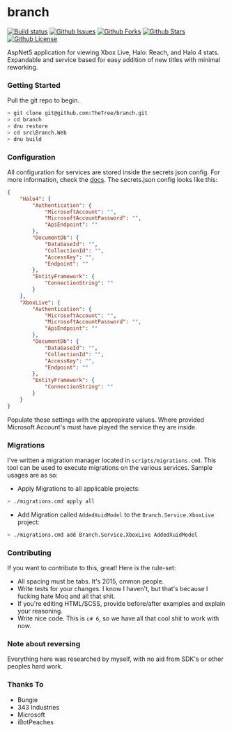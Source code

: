 branch
===
[![Build status](https://img.shields.io/appveyor/ci/0xdeafcafe/branch.svg?style=flat-square&label=windows%20build)](https://ci.appveyor.com/project/0xdeafcafe/branch/branch/vnext) [![Github Issues](https://img.shields.io/github/issues/TheTree/branch.svg?style=flat-square)](https://github.com/TheTree/branch/issues) [![Github Forks](https://img.shields.io/github/forks/TheTree/branch.svg?style=flat-square)](https://github.com/TheTree/branch/network) [![Github Stars](https://img.shields.io/github/stars/TheTree/branch.svg?style=flat-square)](https://github.com/TheTree/branch/stargazers) [![Github License](https://img.shields.io/github/license/thetree/branch-vnext-auth.svg?style=flat-square)](https://github.com/thetree/branch-vnext-auth/blob/master/LICENSE.md)


AspNet5 application for viewing Xbox Live, Halo: Reach, and Halo 4 stats. Expandable and service based for easy addition of new titles with minimal reworking.


### Getting Started

Pull the git repo to begin.
``` bash
> git clone git@github.com:TheTree/branch.git
> cd branch
> dnu restore
> cd src\Branch.Web
> dnu build
```


### Configuration

All configuration for services are stored inside the secrets json config. For more information, check the [docs](https://github.com/aspnet/UserSecrets). The secrets.json config looks like this:
``` json
{
	"Halo4": {
		"Authentication": {
			"MicrosoftAccount": "",
			"MicrosoftAccountPassword": "",
			"ApiEndpoint": ""
		},
		"DocumentDb": {
			"DatabaseId": "",
			"CollectionId": "",
			"AccessKey": "",
			"Endpoint": ""
		},
		"EntityFramework": {
			"ConnectionString": ""
		}
	},
	"XboxLive": {
		"Authentication": {
			"MicrosoftAccount": "",
			"MicrosoftAccountPassword": "",
			"ApiEndpoint": ""
		},
		"DocumentDb": {
			"DatabaseId": "",
			"CollectionId": "",
			"AccessKey": "",
			"Endpoint": ""
		},
		"EntityFramework": {
			"ConnectionString": ""
		}
	}
}
```

Populate these settings with the appropirate values. Where provided Microsoft Account's must have played the service they are inside.


### Migrations

I've written a migration manager located in `scripts/migrations.cmd`. This tool can be used to execute migrations on the various services. Sample usages are as so:

- Apply Migrations to all applicable projects:
``` bash
> ./migrations.cmd apply all
```

- Add Migration called `AddedXuidModel` to the `Branch.Service.XboxLive` project:
``` bash
> ./migrations.cmd add Branch.Service.XboxLive AddedXuidModel
```


### Contributing

If you want to contribute to this, great! Here is the rule-set:
- All spacing must be tabs. It's 2015, cmmon people.
- Write tests for your changes. I know I haven't, but that's because I fucking hate Moq and all that shit.
- If you're editing HTML/SCSS, provide before/after examples and explain your reasoning.
- Write nice code. This is `c# 6`, so we have all that cool shit to work with now.


### Note about reversing

Everything here was researched by myself, with no aid from SDK's or other peoples hard work.


### Thanks To

- Bungie
- 343 Industries
- Microsoft
- iBotPeaches
